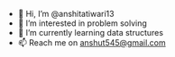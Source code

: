 - 👋 Hi, I’m @anshitatiwari13
- 👀 I’m interested in problem solving
- 🌱 I’m currently learning data structures
- 📫 Reach me on anshut545@gmail.com

<!---
anshitatiwari13/anshitatiwari13 is a ✨ special ✨ repository because its `README.md` (this file) appears on your GitHub profile.
You can click the Preview link to take a look at your changes.
--->
